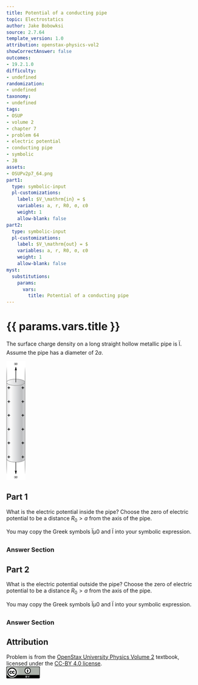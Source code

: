 ```yaml
---
title: Potential of a conducting pipe
topic: Electrostatics
author: Jake Bobowksi
source: 2.7.64
template_version: 1.0
attribution: openstax-physics-vol2
showCorrectAnswer: false
outcomes:
- 19.2.1.0
difficulty:
- undefined
randomization:
- undefined
taxonomy:
- undefined
tags:
- OSUP
- volume 2
- chapter 7
- problem 64
- electric potential
- conducting pipe
- symbolic
- JB
assets:
- OSUPv2p7_64.png
part1:
  type: symbolic-input
  pl-customizations:
    label: $V_\mathrm{in} = $
    variables: a, r, R0, σ, ε0
    weight: 1
    allow-blank: false
part2:
  type: symbolic-input
  pl-customizations:
    label: $V_\mathrm{out} = $
    variables: a, r, R0, σ, ε0
    weight: 1
    allow-blank: false
myst:
  substitutions:
    params:
      vars:
        title: Potential of a conducting pipe
---
```

# {{ params.vars.title }}
The surface charge density on a long straight hollow metallic pipe is Ï.  Assume the pipe has a diameter of $2a$.

<img src="OSUPv2p7_64.png" width=50 alt="Charged conducting pipe">

## Part 1

What is the electric potential inside the pipe?
Choose the zero of electric potential to be a distance $R_0>a$ from the axis of the pipe.

You may copy the Greek symbols Ïµ0 and Ï into your symbolic expression.

### Answer Section

## Part 2

What is the electric potential outside the pipe?
Choose the zero of electric potential to be a distance $R_0>a$ from the axis of the pipe.

You may copy the Greek symbols Ïµ0 and Ï into your symbolic expression.

### Answer Section

## Attribution

Problem is from the [OpenStax University Physics Volume 2](https://openstax.org/details/books/university-physics-volume-2) textbook, licensed under the [CC-BY 4.0 license](https://creativecommons.org/licenses/by/4.0/).<br>![Image representing the Creative Commons 4.0 BY license.](https://raw.githubusercontent.com/firasm/bits/master/by.png)